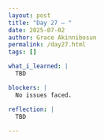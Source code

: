 ```yaml
---
layout: post
title: "Day 27 – "
date: 2025-07-02
author: Grace Akinnibosun
permalink: /day27.html
tags: []

what_i_learned: |
  TBD

blockers: |
  No issues faced.

reflection: |
  TBD
 
---
```

